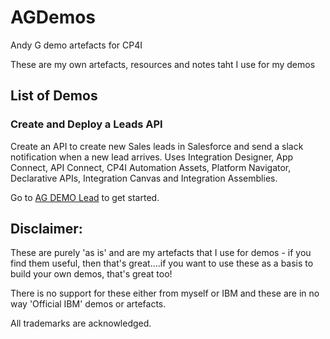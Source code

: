 # AGDemos
Andy G demo artefacts for CP4I

These are my own artefacts, resources and notes taht I use for my demos

## List of Demos ##
### Create and Deploy a Leads API
Create an API to create new Sales leads in Salesforce and send a slack notification when a new lead arrives.
Uses Integration Designer, App Connect, API Connect, CP4I Automation Assets, Platform Navigator, Declarative APIs, Integration Canvas and Integration Assemblies.

Go to [AG DEMO Lead](LeadsAPI/README.md) to get started.

## Disclaimer: ##

These are purely 'as is' and are my artefacts that I use for demos - if you find them useful, then that's great....if you want to use these as a basis to build your own demos, that's great too!

There is no support for these either from myself or IBM and these are in no way 'Official IBM' demos or artefacts.

All trademarks are acknowledged.
